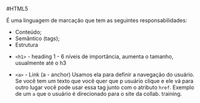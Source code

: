 #HTML5

É uma linguagem de marcação que tem as seguintes responsabilidades:

- Conteúdo;
- Semântico (tags);
- Estrutura

* `<h1>` - heading 1 - 6 níveis de importância, aumenta o tamanho, usualmente até o h3

- `<a>` - Link (a - anchor)
  Usamos ela para definir a navegação do usuário. Se você tem um texto que você quer que p usuário clique e ele vá para outro lugar você pode usar essa tag junto com o atributo `href`. Exemplo de um `a` que o usuário é direcionado para o site da collab. training.
